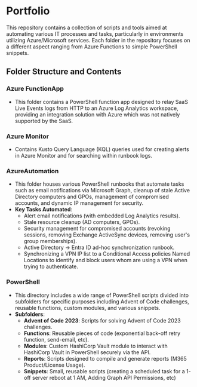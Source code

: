 # Portfolio

This repository contains a collection of scripts and tools aimed at automating various IT processes and tasks, particularly in environments utilizing Azure/Microsoft services. Each folder in the repository focuses on a different aspect ranging from Azure Functions to simple PowerShell snippets.

## Folder Structure and Contents

### Azure FunctionApp

- This folder contains a PowerShell function app designed to relay SaaS Live Events logs from HTTP to an Azure Log Analytics workspace, providing an integration solution with Azure which was not natively supported by the SaaS.

### Azure Monitor

- Contains Kusto Query Language (KQL) queries used for creating alerts in Azure Monitor and for searching within runbook logs.

### AzureAutomation

- This folder houses various PowerShell runbooks that automate tasks such as email notifications via Microsoft Graph, cleanup of stale Active Directory computers and GPOs, management of compromised accounts, and dynamic IP management for security.
- **Key Tasks Automated**:
  - Alert email notifications (with embedded Log Analytics results).
  - Stale resource cleanup (AD computers, GPOs).
  - Security management for compromised accounts (revoking sessions, removing Exchange ActiveSync devices, removing user's group memberships).
  - Active Directory -> Entra ID ad-hoc synchronization runbook.
  - Synchronizing a VPN IP list to a Conditional Access policies Named Locations to identify and block users whom are using a VPN when trying to authenticate.

### PowerShell

- This directory includes a wide range of PowerShell scripts divided into subfolders for specific purposes including Advent of Code challenges, reusable functions, custom modules, and various snippets.
- **Subfolders**:
  - **Advent of Code 2023**: Scripts for solving Advent of Code 2023 challenges.
  - **Functions**: Reusable pieces of code (exponential back-off retry function, send-email, etc).
  - **Modules**: Custom HashiCorp Vault module to interact with HashiCorp Vault in PowerShell securely via the API.
  - **Reports**: Scripts designed to compile and generate reports (M365 Product/License Usage).
  - **Snippets**: Small, reusable scripts (creating a scheduled task for a 1-off server reboot at 1 AM, Adding Graph API Permissions, etc)
